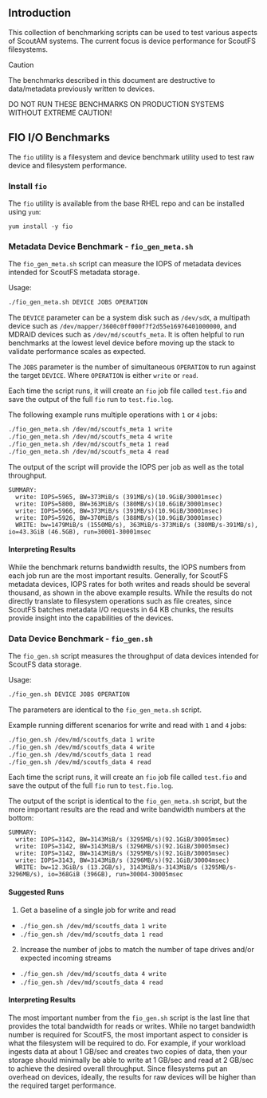 ## Introduction ##

This collection of benchmarking scripts can be used to test various aspects of ScoutAM systems. The current focus is device performance for ScoutFS filesystems.

> [!CAUTION]
> The benchmarks described in this document are destructive to data/metadata previously written to devices.
>
> DO NOT RUN THESE BENCHMARKS ON PRODUCTION SYSTEMS WITHOUT EXTREME CAUTION!

## FIO I/O Benchmarks ##

The `fio` utility is a filesystem and device benchmark utility used to test raw device and filesystem performance.

### Install `fio` ###

The `fio` utility is available from the base RHEL repo and can be installed using `yum`:

```Shell
yum install -y fio
```

### Metadata Device Benchmark - `fio_gen_meta.sh` ###

The `fio_gen_meta.sh` script can measure the IOPS of metadata devices intended for ScoutFS metadata storage.

Usage:

```bash
./fio_gen_meta.sh DEVICE JOBS OPERATION
```

The `DEVICE` parameter can be a system disk such as `/dev/sdX`, a multipath device such as `/dev/mapper/3600c0ff000f7f2d55e16976401000000`, and MDRAID devices such as `/dev/md/scoutfs_meta`. It is often helpful to run benchmarks at the lowest level device before moving up the stack to validate performance scales as expected.

The `JOBS` parameter is the number of simultaneous `OPERATION` to run against the target `DEVICE`. Where `OPERATION` is either `write` or `read`.

Each time the script runs, it will create an `fio` job file called `test.fio` and save the output of the full `fio` run to `test.fio.log`.

The following example runs multiple operations with `1` or `4` jobs:

```bash
./fio_gen_meta.sh /dev/md/scoutfs_meta 1 write
./fio_gen_meta.sh /dev/md/scoutfs_meta 4 write
./fio_gen_meta.sh /dev/md/scoutfs_meta 1 read
./fio_gen_meta.sh /dev/md/scoutfs_meta 4 read
```

The output of the script will provide the IOPS per job as well as the total throughput.

```
SUMMARY:
  write: IOPS=5965, BW=373MiB/s (391MB/s)(10.9GiB/30001msec)
  write: IOPS=5800, BW=363MiB/s (380MB/s)(10.6GiB/30001msec)
  write: IOPS=5966, BW=373MiB/s (391MB/s)(10.9GiB/30001msec)
  write: IOPS=5926, BW=370MiB/s (388MB/s)(10.9GiB/30001msec)
  WRITE: bw=1479MiB/s (1550MB/s), 363MiB/s-373MiB/s (380MB/s-391MB/s), io=43.3GiB (46.5GB), run=30001-30001msec
```

#### Interpreting Results ####

While the benchmark returns bandwidth results, the IOPS numbers from each job run are the most important results. Generally, for ScoutFS metadata devices, IOPS rates for both writes and reads should be several thousand, as shown in the above example results. While the results do not directly translate to filesystem operations such as file creates, since ScoutFS batches metadata I/O requests in 64 KB chunks, the results provide insight into the capabilities of the devices.

### Data Device Benchmark - `fio_gen.sh` ###

The `fio_gen.sh` script measures the throughput of data devices intended for ScoutFS data storage.

Usage:

```bash
./fio_gen.sh DEVICE JOBS OPERATION
```

The parameters are identical to the `fio_gen_meta.sh` script.

Example running different scenarios for write and read with `1` and `4` jobs:

```bash
./fio_gen.sh /dev/md/scoutfs_data 1 write
./fio_gen.sh /dev/md/scoutfs_data 4 write
./fio_gen.sh /dev/md/scoutfs_data 1 read
./fio_gen.sh /dev/md/scoutfs_data 4 read
```

Each time the script runs, it will create an `fio` job file called `test.fio` and save the output of the full `fio` run to `test.fio.log`.

The output of the script is identical to the `fio_gen_meta.sh` script, but the more important results are the read and write bandwidth numbers at the bottom:

```
SUMMARY:
  write: IOPS=3142, BW=3143MiB/s (3295MB/s)(92.1GiB/30005msec)
  write: IOPS=3142, BW=3143MiB/s (3296MB/s)(92.1GiB/30005msec)
  write: IOPS=3142, BW=3143MiB/s (3295MB/s)(92.1GiB/30005msec)
  write: IOPS=3143, BW=3143MiB/s (3296MB/s)(92.1GiB/30004msec)
  WRITE: bw=12.3GiB/s (13.2GB/s), 3143MiB/s-3143MiB/s (3295MB/s-3296MB/s), io=368GiB (396GB), run=30004-30005msec
```

#### Suggested Runs ####

1. Get a baseline of a single job for write and read
  - `./fio_gen.sh /dev/md/scoutfs_data 1 write`
  - `./fio_gen.sh /dev/md/scoutfs_data 1 read`
2. Increase the number of jobs to match the number of tape drives and/or expected incoming streams
  - `./fio_gen.sh /dev/md/scoutfs_data 4 write`
  - `./fio_gen.sh /dev/md/scoutfs_data 4 read`

#### Interpreting Results ####

The most important number from the `fio_gen.sh` script is the last line that provides the total bandwidth for reads or writes. While no target bandwidth number is required for ScoutFS, the most important aspect to consider is what the filesystem will be required to do. For example, if your workload ingests data at about 1 GB/sec and creates two copies of data, then your storage should minimally be able to write at 1 GB/sec and read at 2 GB/sec to achieve the desired overall throughput. Since filesystems put an overhead on devices, ideally, the results for raw devices will be higher than the required target performance.
